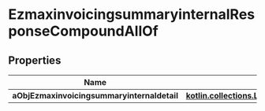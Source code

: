 
# EzmaxinvoicingsummaryinternalResponseCompoundAllOf

## Properties
Name | Type | Description | Notes
------------ | ------------- | ------------- | -------------
**aObjEzmaxinvoicingsummaryinternaldetail** | [**kotlin.collections.List&lt;EzmaxinvoicingsummaryinternaldetailMinusResponseCompound&gt;**](EzmaxinvoicingsummaryinternaldetailMinusResponseCompound.md) |  | 



